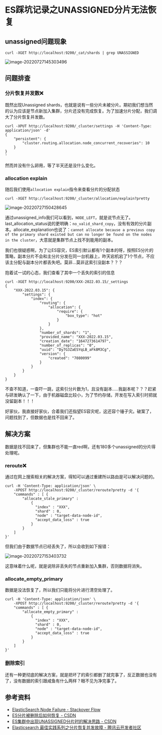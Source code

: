 # ES踩坑记录之UNASSIGNED分片无法恢复

## unassigned问题现象


```shell
curl -XGET http://localhost:9200/_cat/shards | grep UNASSIGNED
```

![image-20220727145303496](http://image.coolcode.fun/images/202207271453671.png)



## 问题排查

### 分片恢复并发数:x:

既然出现Unassigned shards，也就是说有一些分片未被分片。期初我们想当然的认为应该是节点新加入集群，分片还没有完成恢复。为了加速分片分配，我们调大了分片恢复并发数。

```shell
curl -XPUT http://localhost:9200/_cluster/settings -H 'Content-Type: application/json' -d'
{
    "persistent": {
        "cluster.routing.allocation.node_concurrent_recoveries": 10 
    }
}
'
```

然而并没有什么卵用，等了半天还是没什么变化。

### allocation explain

随后我们使用`allocation explain`指令来查看分片的分配状态

```shell
curl -XGET http://localhost:9200/_cluster/allocation/explain?pretty
```

![image-20220727150428645](http://image.coolcode.fun/images/202207271504725.png)

通过unassigned_info我们可以看到，`NODE_LEFT`，就是说节点无了。last_allocation_status说的更明确：`no_valid_shard_copy`，没有有效的分片副本。allocate_explanation也说了：`cannot allocate because a previous copy of the primary shard existed but can no longer be found on the nodes in the cluster`，大意就是集群节点上找不到能用的副本。

我们也很疑惑啊，为了让ES容灾，ES索引默认都有1个副本的呀，按照ES分片的策略，副本分片不会和主分片分发在同一台机器上，昨天宕机宕了1个节点，不应该主分配与副本分片都丢失吧。莫非...莫非这索引没副本？？？

抱着试一试的心态，我们查看了其中一个丢失的索引的信息

```shell
curl -XGET http://localhost:9200/XXX-2022.03.15/_settings
{
    "XXX-2022.03.15": {
        "settings": {
            "index": {
                "routing": {
                    "allocation": {
                        "require": {
                            "box_type": "hot"
                        }
                    }
                },
                "number_of_shards": "1",
                "provided_name": "XXX-2022.03.15",
                "creation_date": "1647273614797",
                "number_of_replicas": "0",
                "uuid": "Dy7G3ZaESYqLB_aFk8M3Cg",
                "version": {
                    "created": "7080099"
                }
            }
        }
    }
}
```

不查不知道，一查吓一跳，这索引分片数为1，且没有副本.....我副本呢？？？赶紧与研发确认了一下，由于机器磁盘比较小，为了节约存储，开发在写入索引时把就没留副本！！！

好家伙，我直接好家伙，合着我们还指望ES容灾呢，这还容个锤子灾。破案了，问题找到了，但数据也是找不回来了。

## 解决方案

数据是找不回来了，但集群也不能一直red啊，还有180多个unassigned的分片得处理呢。

### reroute:x:

通过在网上搜索相关的解决方案，得知可以通过重建所以路由是可以解决问题的。

```shell
curl -H 'Content-Type: application/json' \
    -XPOST http://localhost:9200/_cluster/reroute?pretty -d '{
    "commands" : [ {
        "allocate_stale_primary" :
            {
              "index" : "XXX", 
              "shard" : 0,
              "node" : "target-data-node-id",
              "accept_data_loss" : true
            }
        }
    ]
}'
```

但我们由于数据节点已经丢失了，所以会收到如下报错：

![image-20220727153403732](http://image.coolcode.fun/images/202207271534789.png)

这意味着什么呢，就是说除非丢失的节点重新加入集群，否则数据将消失。

### allocate_empty_primary 

数据是没法恢复了，所以我们只能将分片进行清空处理了。

```shell
curl -H 'Content-Type: application/json' \
    -XPOST http://localhost:9200/_cluster/reroute?pretty -d '{
    "commands" : [ {
        "allocate_empty_primary" :
            {
              "index" : "XXX", 
              "shard" : 0,
              "node" : "target-data-node-id",
              "accept_data_loss" : true
            }
        }
    ]
}'
```

### 删除索引

还有一种更彻底的解决方案，就是把坏了的索引都删了就完事了，反正数据也没有了，没有数据的索引跟咸鱼有什么两样？眼不见为净完事了。





## 参考资料

- [ElasticSearch Node Failure - Stackover Flow](https://stackoverflow.com/questions/58758088/elasticsearch-node-failure)
- [ES分片被删除后如何恢复 - CSDN](https://blog.csdn.net/TuDestiny/article/details/103479061)
- [ES集群中出现UNASSIGNED分片时的解决思路 - CSDN](https://blog.csdn.net/litterfrog/article/details/125298181)
- [Elasticsearch 最佳实践系列之分片恢复并发故障 - 腾讯云开发者社区](https://cloud.tencent.com/developer/article/1370318)